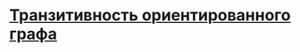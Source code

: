 # [Транзитивность ориентированного графа](http://informatics.mccme.ru/mod/statements/view3.php?chapterid=480)
